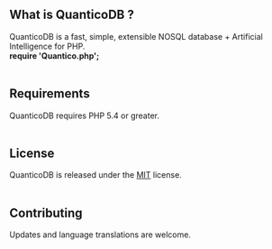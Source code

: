 ## What is QuanticoDB ?
QuanticoDB is a fast, simple, extensible NOSQL database + Artificial Intelligence for PHP.<br>
<b>require 'Quantico.php';</b>
<br>
<br>

## Requirements
QuanticoDB requires PHP 5.4 or greater.
<br>
<br>

## License
QuanticoDB is released under the [MIT](https://github.com/QuanticoDB/qdb.github.io/blob/master/LICENSE) license.
<br>
<br>

## Contributing
Updates and language translations are welcome.
